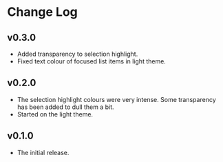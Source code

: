# Change Log

## v0.3.0

* Added transparency to selection highlight.
* Fixed text colour of focused list items in light theme.


## v0.2.0

* The selection highlight colours were very intense. Some transparency has been
  added to dull them a bit.
* Started on the light theme.


## v0.1.0

* The initial release.